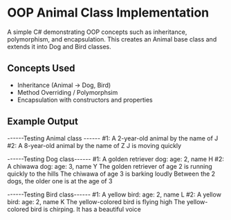 # OOP Animal Class Implementation

A simple C# demonstrating OOP concepts such as inheritance, polymorphism, and encapsulation. 
This creates an Animal base class and extends it into Dog and Bird classes.

## Concepts Used
- Inheritance (Animal -> Dog, Bird)
- Method Overriding / Polymorphsim 
- Encapsulation with constructors and properties

## Example Output

------Testing Animal class ------
#1: A 2-year-old animal by the name of J
#2: A 8-year-old animal by the name of Z
J is moving quickly

------Testing Dog class------
#1: A golden retriever dog:  age: 2,  name H
#2: A chiwawa dog:  age: 3,  name Y
The golden retriever of age 2 is running quickly to the hills
The chiwawa of age 3 is barking loudly
Between the 2 dogs, the older one is at the age of 3

------Testing Bird class------
#1: A yellow bird:  age: 2,  name L
#2: A yellow bird:  age: 2,  name K
The yellow-colored bird is flying high
The yellow-colored bird is chirping. It has a beautiful voice